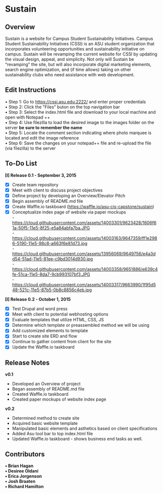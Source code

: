 # Sustain

## Overview
Sustain is a website for Campus Student Sustainability Initiatives. Campus Student Sustainability Initiatives (CSSI) is an ASU student organization that incorporates volunteering opportunities and sustainability initiative on campus. Sustain will be revamping the current website for CSSI by updating the visual design, appeal, and simplicity. Not only will Sustain be “revamping” the site, but will also incorporate digital marketing elements, search engine optimization, and (if time allows) taking on other sustainability clubs who need assistance with web development. 

## Edit Instructions
• Step 1: Go to https://cssi.asu.edu:2222/ and enter proper credentials <br />
• Step 2: Click the "Files" buton on the top navigation bar <br />
• Step 3: Select the index.html file and download to your local machine and open with Notepad ++<br />
• Step 4: Use filezilla to load the desired image to the images folder on the server **be sure to remember the name**<br /> 
• Step 5: Locate the comment section indicating where photo marquee is located and edit the image reference<br />
• Step 6: Save the changes on your notepad++ file and re-upload the file (via filezilla) to the server<br />


## To-Do List

**[I] Release 0.1 - September 3, 2015**
* [x] Create team repository
* [x] Meet with client to discuss project objectives
* [x] Define project by developing an Overview/Elevator Pitch
* [x] Begin assembly of README.md file
* [x] Create Waffle.io taskboard (https://waffle.io/asu-cis-capstone/sustain)
* [x] Conceptualize index page of website via paper mockups<br />
        - https://cloud.githubusercontent.com/assets/14003301/9623428/1606f61a-50f5-11e5-8f25-e5a84abfa7ba.JPG<br />
        - https://cloud.githubusercontent.com/assets/14003163/9647359/ff1e2986-5190-11e5-98c8-a663f6e81d73.jpg<br />
        - https://cloud.githubusercontent.com/assets/13956069/9649756/e4a3dd54-51ad-11e5-81ee-c9bd3014d930.jpg<br />
        - https://cloud.githubusercontent.com/assets/14003358/9651886/e639c4fe-51ca-11e5-8da7-9cb993107bf3.JPG <br />
        - https://cloud.githubusercontent.com/assets/14003317/9663990/1f95d548-521c-11e5-87b5-0b8c8856c4eb.jpg
         
**[I] Release 0.2 - October 1, 2015**
* [x] Test Drupal and word press
* [x] Meet with client to potential webhosting options
* [x] Evaluate templates that utilize HTML, CSS, JS
* [x] Determine which template or preassembled method we will be using
* [x] Add customized elements to template
* [x] Start to create site ERD and flow
* [x] Continue to gather content from client for the site
* [x] Update the Waffle.io taskboard

## Release Notes
**v0.1**
* Developed an Overview of project
* Began assembly of README.md file
* Created Waffle.io taskboard
* Created paper mockups of website index page

**v0.2**
* Determined method to create site
* Acquired basic website template
* Manipulated basic elements and asthetics based on client specifications
* Added Asu tool bar to top index.html file
* Updated Waffle.io taskboard - shows business end tasks as well.


## Contributors
**• Brian Hagan**<br />
**• Desiree Oldani**<br />
**• Erica Jorgenson**<br />
**• Josh Braaten**<br />
**• Richard Hamilton**
